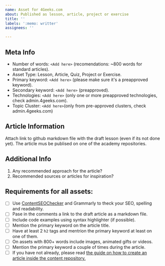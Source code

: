 ```yaml
---
name: Asset for 4Geeks.com
about: Published as lesson, article, project or exercise
title: ''
labels: ':memo: writter'
assignees: ''

---
```


## Meta Info

- Number of words: `<Add here>` (recomendations: ~800 words for standard articles).
- Asset Type: Lesson, Article, Quiz, Project or Exercise.
- Primary keyword: `<Add here>` (please make sure it's a preapproved keyword).
- Secondary keyword: `<Add here>` (preapproved).
- Technologies: `<Add here>` (only one or more preapproved technologies, check admin.4geeks.com).
- Topic Cluster: `<Add here>`(only from pre-approved clusters, check admin.4geeks.com)

## Article Information

Attach link to github markdown file with the draft lesson (even if its not done yet). 
The article mus be publised on one of the academy repositories.

## Additional Info

1. Any recommended approach for the article?
2. Recommended sources or articles for inspiration?

## Requirements for all assets:

- [ ] Use [ContentSEOChecker](http://contentseochecker.com/) and Grammarly to theck your SEO, spelling and readability.
- [ ] Pase in the comments a link to the draft article as a markdown file.
- [ ] Include code examples using syntax highlighter (if possible).
- [ ] Mention the primary keyword on the article title.
- [ ] Have at least 2 `h2` tags and mentrion the primary keyword at least on one of them.
- [ ] On assets with 800+ words include images, animated gifts or videos.
- [ ] Mention the primary keyword a couple of times during the article.
- [ ] If you have not already, please read [the guide on how to create an article inside the content repository.](https://github.com/breatheco-de/content/blob/master/CONTRIBUTING.md)
